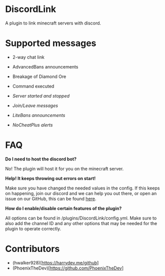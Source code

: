 # DiscordLink
A plugin to link minecraft servers with discord.

# Supported messages
- 2-way chat link

- AdvancedBans announcements

- Breakage of Diamond Ore

- Command executed

- *Server started and stopped*

- *Join/Leave messages*

- *LiteBans announcements*

- *NoCheatPlus alerts*

# FAQ
**Do I need to host the discord bot?**

No! The plugin will host it for you on the minecraft server.

**Help! It keeps throwing out errors on start!**

Make sure you have changed the needed values in the config. If this keeps on happening, join our discord and we can help you out there, or open an issue on our GitHub, this can be found [here](https://github.com/hwalker928/DiscordLink/issues).

**How do I enable/disable certain features of the plugin?**

All options can be found in /plugins/DiscordLink/config.yml. Make sure to also add the channel ID and any other options that may be needed for the plugin to operate correctly. 

# Contributors

- (hwalker928)[https://harrydev.me/github]
- (PhoenixTheDev)[https://github.com/PhoenixTheDev]
